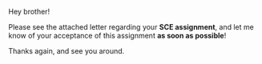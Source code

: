 Hey brother!

Please see the attached letter regarding your **SCE assignment**, and let me know of your acceptance of this assignment **as soon as possible**!

Thanks again, and see you around.
